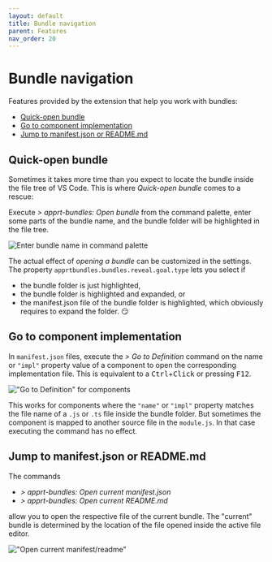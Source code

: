 ```yaml
---
layout: default
title: Bundle navigation
parent: Features
nav_order: 20
---
```


# Bundle navigation

Features provided by the extension that help you work with bundles:

- [Quick-open bundle](#quick-open-bundle)
- [Go to component implementation](#go-to-component-implementation)
- [Jump to manifest.json or README.md](#jump-to-manifestjson-or-readmemd)

## Quick-open bundle
Sometimes it takes more time than you expect to locate the bundle inside the file tree of VS Code. This is where *Quick-open bundle* comes to a rescue:

Execute *> apprt-bundles: Open bundle* from the command palette, enter some parts of the bundle name, and the bundle folder will be highlighted in the file tree.

![Enter bundle name in command palette](../images/feature_bundle_open02.png)

The actual effect of *opening a bundle* can be customized in the settings.
The property `apprtbundles.bundles.reveal.goal.type` lets you select if
* the bundle folder is just highlighted,
* the bundle folder is highlighted and expanded, or
* the manifest.json file of the bundle folder is highlighted, which obviously requires to expand the folder. :smirk:

## Go to component implementation

In `manifest.json` files, execute the *> Go to Definition* command on the name or `"impl"` property value of a component to open the corresponding implementation file.
This is equivalent to a <kbd>Ctrl</kbd>+<kbd>Click</kbd> or pressing <kbd>F12</kbd>.

!["Go to Definition" for components](../images/feature_component_goto_declaration.gif)

This works for components where the `"name"` or `"impl"` property matches the file name of a `.js` or `.ts` file inside the bundle folder.
But sometimes the component is mapped to another source file in the `module.js`.
In that case executing the command has no effect.

## Jump to manifest.json or README.md

The commands
* *> apprt-bundles: Open current manifest.json*
* *> apprt-bundles: Open current README.md*

allow you to open the respective file of the current bundle.
The "current" bundle is determined by the location of the file opened inside the active file editor. 

!["Open current manifest/readme"](../images/feature_command_opencurrent.gif)

